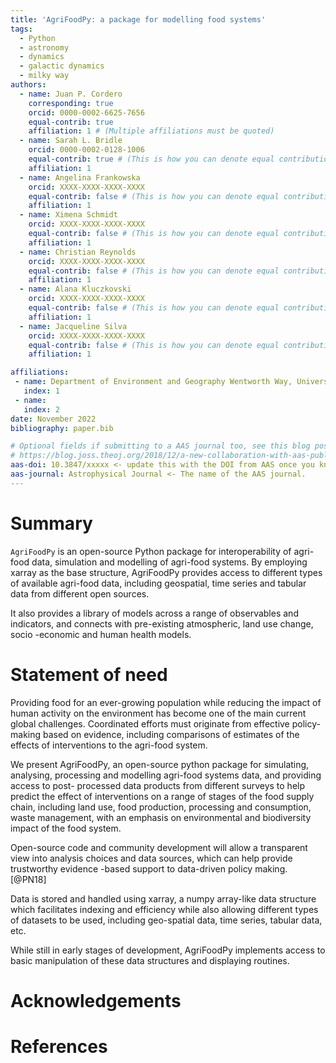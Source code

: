 ```yaml
---
title: 'AgriFoodPy: a package for modelling food systems'
tags:
  - Python
  - astronomy
  - dynamics
  - galactic dynamics
  - milky way
authors:
  - name: Juan P. Cordero
    corresponding: true
    orcid: 0000-0002-6625-7656
    equal-contrib: true
    affiliation: 1 # (Multiple affiliations must be quoted)
  - name: Sarah L. Bridle
    orcid: 0000-0002-0128-1006
    equal-contrib: true # (This is how you can denote equal contributions between multiple authors)
    affiliation: 1
  - name: Angelina Frankowska
    orcid: XXXX-XXXX-XXXX-XXXX
    equal-contrib: false # (This is how you can denote equal contributions between multiple authors)
    affiliation: 1
  - name: Ximena Schmidt
    orcid: XXXX-XXXX-XXXX-XXXX
    equal-contrib: false # (This is how you can denote equal contributions between multiple authors)
    affiliation: 1
  - name: Christian Reynolds
    orcid: XXXX-XXXX-XXXX-XXXX
    equal-contrib: false # (This is how you can denote equal contributions between multiple authors)
    affiliation: 1
  - name: Alana Kluczkovski
    orcid: XXXX-XXXX-XXXX-XXXX
    equal-contrib: false # (This is how you can denote equal contributions between multiple authors)
    affiliation: 1
  - name: Jacqueline Silva
    orcid: XXXX-XXXX-XXXX-XXXX
    equal-contrib: false # (This is how you can denote equal contributions between multiple authors)
    affiliation: 1

affiliations:
 - name: Department of Environment and Geography Wentworth Way, University of York, Heslington, York, YO10 5NG, UK
   index: 1
 - name: 
   index: 2
date: November 2022
bibliography: paper.bib

# Optional fields if submitting to a AAS journal too, see this blog post:
# https://blog.joss.theoj.org/2018/12/a-new-collaboration-with-aas-publishing
aas-doi: 10.3847/xxxxx <- update this with the DOI from AAS once you know it.
aas-journal: Astrophysical Journal <- The name of the AAS journal.
---
```


# Summary

`AgriFoodPy` is an open-source Python package for interoperability of agri-food
data, simulation and modelling of agri-food systems.
By employing xarray as the base structure, AgriFoodPy provides access to
different types of available agri-food data, including geospatial, time series
and tabular data from different open sources.

It also provides a library of models across a range of observables and
indicators, and connects with pre-existing atmospheric, land use change, socio
-economic and human health models.


# Statement of need

Providing food for an ever-growing population while reducing the impact of human
activity on the environment has become one of the main current global
challenges. Coordinated efforts must originate from effective policy-making
based on evidence, including comparisons of estimates of the effects of
interventions to the agri-food system.

We present AgriFoodPy, an open-source python package for simulating, analysing,
processing and modelling agri-food systems data, and providing access to post-
processed data products from different surveys to help predict the effect of
interventions on a range of stages of the food supply chain, including land use,
food production, processing and consumption, waste management, with an emphasis
on environmental and biodiversity impact of the food system.

Open-source code and community development will allow a transparent view into
analysis choices and data sources, which can help provide trustworthy evidence
-based support to data-driven policy making. [@PN18]

Data is stored and handled using xarray, a numpy array-like data structure which
facilitates indexing and efficiency while also allowing different types of
datasets to be used, including geo-spatial data, time series, tabular data, etc.

While still in early stages of development, AgriFoodPy implements access to
basic manipulation of these data structures and displaying routines.

# Acknowledgements

# References

